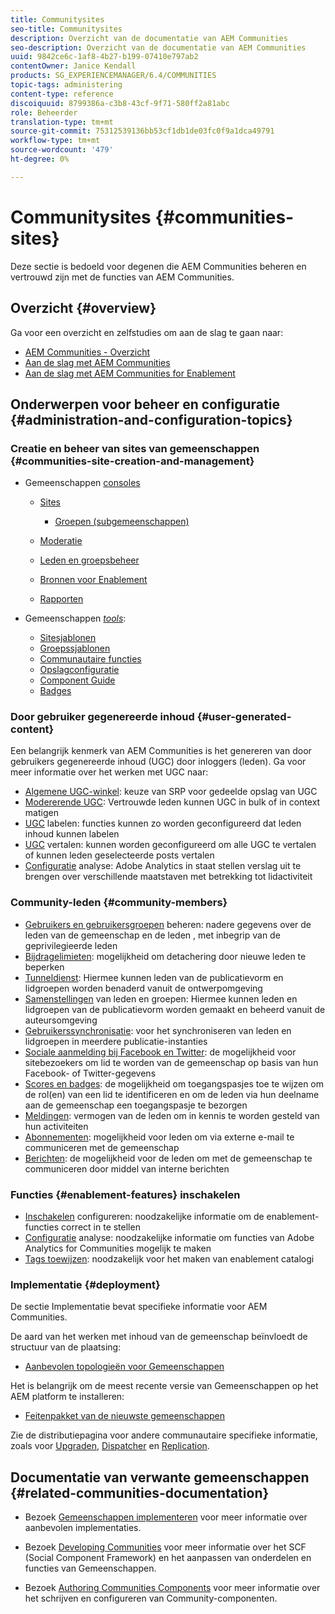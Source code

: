 ```yaml
---
title: Communitysites
seo-title: Communitysites
description: Overzicht van de documentatie van AEM Communities
seo-description: Overzicht van de documentatie van AEM Communities
uuid: 9842ce6c-1af8-4b27-b199-07410e797ab2
contentOwner: Janice Kendall
products: SG_EXPERIENCEMANAGER/6.4/COMMUNITIES
topic-tags: administering
content-type: reference
discoiquuid: 8799386a-c3b8-43cf-9f71-580ff2a81abc
role: Beheerder
translation-type: tm+mt
source-git-commit: 75312539136bb53cf1db1de03fc0f9a1dca49791
workflow-type: tm+mt
source-wordcount: '479'
ht-degree: 0%

---
```



# Communitysites {#communities-sites}

Deze sectie is bedoeld voor degenen die AEM Communities beheren en vertrouwd zijn met de functies van AEM Communities.

## Overzicht {#overview}

Ga voor een overzicht en zelfstudies om aan de slag te gaan naar:

* [AEM Communities - Overzicht](overview.md)
* [Aan de slag met AEM Communities](getting-started.md)
* [Aan de slag met AEM Communities for Enablement](getting-started-enablement.md)

## Onderwerpen voor beheer en configuratie {#administration-and-configuration-topics}

### Creatie en beheer van sites van gemeenschappen {#communities-site-creation-and-management}

* Gemeenschappen [consoles](consoles.md)

   * [Sites](sites-console.md)

      * [Groepen (subgemeenschappen)](groups.md)
   * [Moderatie](moderation.md)
   * [Leden en groepsbeheer](members.md)
   * [Bronnen voor Enablement](resources.md)
   * [Rapporten](reports.md)


* Gemeenschappen [*tools*](tools.md):

   * [Sitesjablonen](sites.md)
   * [Groepssjablonen](tools-groups.md)
   * [Communautaire functies](functions.md)
   * [Opslagconfiguratie](srp-config.md)
   * [Component Guide](components-guide.md)
   * [Badges](badges.md)


### Door gebruiker gegenereerde inhoud {#user-generated-content}

Een belangrijk kenmerk van AEM Communities is het genereren van door gebruikers gegenereerde inhoud (UGC) door inloggers (leden). Ga voor meer informatie over het werken met UGC naar:

* [Algemene UGC-winkel](working-with-srp.md): keuze van SRP voor gedeelde opslag van UGC
* [Modererende UGC](moderate-ugc.md): Vertrouwde leden kunnen UGC in bulk of in context matigen
* [UGC](tag-ugc.md) labelen: functies kunnen zo worden geconfigureerd dat leden inhoud kunnen labelen
* [UGC](translate-ugc.md) vertalen: kunnen worden geconfigureerd om alle UGC te vertalen of kunnen leden geselecteerde posts vertalen
* [Configuratie](analytics.md) analyse: Adobe Analytics in staat stellen verslag uit te brengen over verschillende maatstaven met betrekking tot lidactiviteit

### Community-leden {#community-members}

* [Gebruikers en gebruikersgroepen](users.md) beheren: nadere gegevens over de leden van de gemeenschap en de leden , met inbegrip van de geprivilegieerde leden
* [Bijdragelimieten](limits.md): mogelijkheid om detachering door nieuwe leden te beperken
* [Tunneldienst](deploy-communities.md#tunnel-service-on-author): Hiermee kunnen leden van de publicatievorm en lidgroepen worden benaderd vanuit de ontwerpomgeving
* [Samenstellingen](members.md) van leden en groepen: Hiermee kunnen leden en lidgroepen van de publicatievorm worden gemaakt en beheerd vanuit de auteursomgeving
* [Gebruikerssynchronisatie](sync.md): voor het synchroniseren van leden en lidgroepen in meerdere publicatie-instanties
* [Sociale aanmelding bij Facebook en Twitter](social-login.md): de mogelijkheid voor sitebezoekers om lid te worden van de gemeenschap op basis van hun Facebook- of Twitter-gegevens
* [Scores en badges](implementing-scoring.md): de mogelijkheid om toegangspasjes toe te wijzen om de rol(en) van een lid te identificeren en om de leden via hun deelname aan de gemeenschap een toegangspasje te bezorgen
* [Meldingen](notifications.md): vermogen van de leden om in kennis te worden gesteld van hun activiteiten
* [Abonnementen](subscriptions.md): mogelijkheid voor leden om via externe e-mail te communiceren met de gemeenschap
* [Berichten](messaging.md): de mogelijkheid voor de leden om met de gemeenschap te communiceren door middel van interne berichten

### Functies {#enablement-features} inschakelen

* [Inschakelen](enablement.md) configureren: noodzakelijke informatie om de enablement-functies correct in te stellen
* [Configuratie](analytics.md) analyse: noodzakelijke informatie om functies van Adobe Analytics for Communities mogelijk te maken
* [Tags toewijzen](tag-resources.md): noodzakelijk voor het maken van enablement catalogi

### Implementatie {#deployment}

De sectie Implementatie bevat specifieke informatie voor AEM Communities.

De aard van het werken met inhoud van de gemeenschap beïnvloedt de structuur van de plaatsing:

* [Aanbevolen topologieën voor Gemeenschappen](topologies.md)

Het is belangrijk om de meest recente versie van Gemeenschappen op het AEM platform te installeren:

* [Feitenpakket van de nieuwste gemeenschappen](deploy-communities.md#latestfeaturepack)

Zie de distributiepagina voor andere communautaire specifieke informatie, zoals voor [Upgraden](upgrade.md), [Dispatcher](dispatcher.md) en [Replication](deploy-communities.md#replication-agents-on-author).

## Documentatie van verwante gemeenschappen {#related-communities-documentation}

* Bezoek [Gemeenschappen implementeren](deploy-communities.md) voor meer informatie over aanbevolen implementaties.

* Bezoek [Developing Communities](communities.md) voor meer informatie over het SCF (Social Component Framework) en het aanpassen van onderdelen en functies van Gemeenschappen.

* Bezoek [Authoring Communities Components](author-communities.md) voor meer informatie over het schrijven en configureren van Community-componenten.
